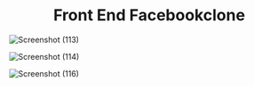 <h1 align="center">Front End Facebookclone</h1>  


![Screenshot (113)](https://user-images.githubusercontent.com/91980956/142771715-8edad569-6f31-4bc7-8a21-803c7fc125cc.png)

![Screenshot (114)](https://user-images.githubusercontent.com/91980956/143039096-91bbc506-fb94-4dc2-9648-850e700dfb06.png)

![Screenshot (116)](https://user-images.githubusercontent.com/91980956/143613990-cb0985d2-ba6e-4e5a-8bb3-89c68464520b.png)


